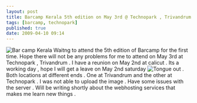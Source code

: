 ```yaml
---
layout: post
title: Barcamp Kerala 5th edition on May 3rd @ Technopark , Trivandrum
tags: [barcamp, technopark]
published: true
date: 2009-04-10 09:14
---
```

![Bar camp Kerala](images/banners/barcamp-promo-450.png "Bar camp Kerala") Waitng to attend the 5th edition of Barcamp for the first time. Hope there will not be any problems for me to attend on May 3rd at Technopark , Trivandrum . I have a reunion on May 2nd at calicut . Its a working day , hope I will get a leave on May 2nd saturday ![Tongue out](plugins/editors/tinymce/jscripts/tiny_mce/plugins/emotions/images/smiley-tongue-out.gif "Tongue out") . Both locations at different ends . One at Trivandrum and the other at Technopark . I was not able to upload the image . Have some issues with the server . Will be writing shortly about the webhosting services that makes me learn new things .   
